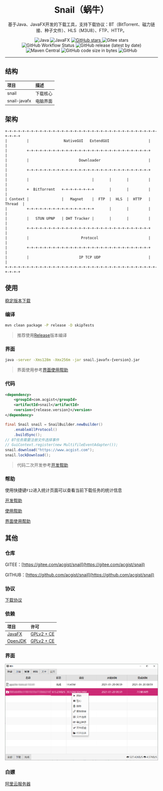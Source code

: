 <h1 align="center">Snail（蜗牛）</h1>

<p align="center">
基于Java、JavaFX开发的下载工具，支持下载协议：BT（BitTorrent、磁力链接、种子文件）、HLS（M3U8）、FTP、HTTP。
</p>

<p align="center">
	<img alt="Java" src="https://img.shields.io/badge/dynamic/xml?style=flat-square&label=Java&color=blueviolet&url=https://raw.githubusercontent.com/acgist/snail/master/pom.xml&query=//*[local-name()='java.version']&cacheSeconds=3600" />
	<img alt="JavaFX" src="https://img.shields.io/badge/dynamic/xml?style=flat-square&label=JavaFX&color=blueviolet&url=https://raw.githubusercontent.com/acgist/snail/master/pom.xml&query=//*[local-name()='javafx.version']&cacheSeconds=3600" />
	<a target="_blank" href="https://starchart.cc/acgist/snail">
		<img alt="GitHub stars" src="https://img.shields.io/github/stars/acgist/snail?style=flat-square&label=Github%20stars&color=crimson" />
	</a>
	<img alt="Gitee stars" src="https://img.shields.io/badge/dynamic/json?style=flat-square&label=Gitee%20stars&color=crimson&url=https://gitee.com/api/v5/repos/acgist/snail&query=$.stargazers_count&cacheSeconds=3600" />
	<br />
	<img alt="GitHub Workflow Status" src="https://img.shields.io/github/workflow/status/acgist/snail/build?style=flat-square" />
	<img alt="GitHub release (latest by date)" src="https://img.shields.io/github/v/release/acgist/snail?style=flat-square&color=orange" />
	<img alt="Maven Central" src="https://img.shields.io/maven-central/v/com.acgist/snail?style=flat-square&color=orange" />
	<img alt="GitHub code size in bytes" src="https://img.shields.io/github/languages/code-size/acgist/snail?style=flat-square&color=blue" />
	<img alt="GitHub" src="https://img.shields.io/github/license/acgist/snail?style=flat-square&color=blue" />
</p>

----

## 结构

|项目|描述|
|:--|:--|
|snail|下载核心|
|snail-javafx|电脑界面|

## 架构

```
+-+-+-+-+-+-+-+-+-+-+-+-+-+-+-+-+-+-+-+-+-+-+-+-+-+-+-+-+-+-+-+-+-+-+-+-+-+-+
|         |                NativeGUI   ExtendGUI                  |         |
|         +-+-+-+-+-+-+-+-+-+-+-+-+-+-+-+-+-+-+-+-+-+-+-+-+-+-+-+-+         |
|         |                       Downloader                      |         |
|         +-+-+-+-+-+-+-+-+-+-+-+-+-+-+-+-+-+-+-+-+-+-+-+-+-+-+-+-+         |
|         |                             |       |       |         |         |
|         +  BitTorrent   +-+-+-+-+-+-+-+       |       |         |         |
| Context |               |   Magnet    |  FTP  |  HLS  |  HTTP   | Thread  |
|         +-+-+-+-+-+-+-+-+-+-+-+-+-+-+-+       |       |         |         |
|         |   STUN UPNP   | DHT Tracker |       |       |         |         |
|         +-+-+-+-+-+-+-+-+-+-+-+-+-+-+-+-+-+-+-+-+-+-+-+-+-+-+-+-+         |
|         |                        Protocol                       |         |
|         +-+-+-+-+-+-+-+-+-+-+-+-+-+-+-+-+-+-+-+-+-+-+-+-+-+-+-+-+         |
|         |                       IP TCP UDP                      |         |
+-+-+-+-+-+-+-+-+-+-+-+-+-+-+-+-+-+-+-+-+-+-+-+-+-+-+-+-+-+-+-+-+-+-+-+-+-+-+
```

## 使用

[稳定版本下载](https://gitee.com/acgist/snail/attach_files)

### 编译

```bash
mvn clean package -P release -D skipTests
```

> 推荐使用[Release](https://gitee.com/acgist/snail/releases)版本编译

### 界面

```bash
java -server -Xms128m -Xmx256m -jar snail.javafx-{version}.jar
```

> 界面使用参考[界面使用帮助](./docs/GUI.md)

### 代码

```xml
<dependency>
	<groupId>com.acgist</groupId>
	<artifactId>snail</artifactId>
	<version>{release.version}</version>
</dependency>
```

```java
final Snail snail = SnailBuilder.newBuilder()
	.enableAllProtocol()
	.buildSync();
// BT任务需要注册文件选择事件
// GuiContext.register(new MultifileEventAdapter());
snail.download("https://www.acgist.com");
snail.lockDownload();
```

> 代码二次开发参考[开发帮助](./docs/API.md)

### 帮助

使用快捷键`F12`进入统计页面可以查看当前下载任务的统计信息

[开发帮助](./docs/API.md)

[使用帮助](./docs/HELP.md)

[界面使用帮助](./docs/GUI.md)

## 其他

### 仓库

GITEE：[https://gitee.com/acgist/snail](https://gitee.com/acgist/snail)

GITHUB：[https://github.com/acgist/snail](https://github.com/acgist/snail)

### 协议

[下载协议](./docs/PROTOCOL.md)

### 依赖

|项目|许可|
|:--|:--|
|[JavaFX](https://wiki.openjdk.java.net/display/OpenJFX)|[GPLv2 + CE](https://openjdk.java.net/legal/gplv2+ce.html)|
|[OpenJDK](https://openjdk.java.net)|[GPLv2 + CE](https://openjdk.java.net/legal/gplv2+ce.html)|

### 界面

![蜗牛](./docs/gui/main.png "蜗牛")

### 白嫖

[阿里云服务器](https://www.acgist.com/collect/server)
